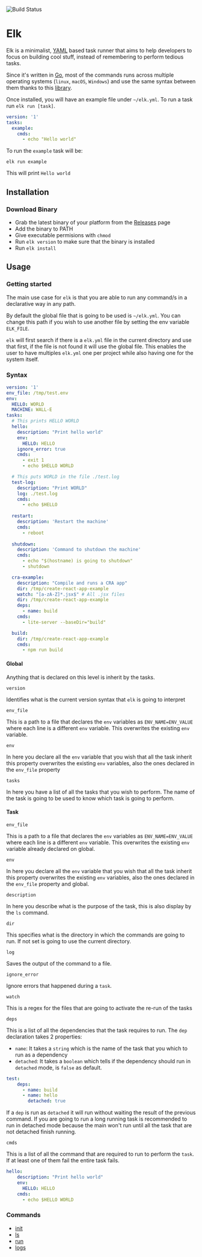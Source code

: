 ![Build Status](https://github.com/jjzcru/elk/workflows/Build%20Status/badge.svg?branch=develop)

Elk
==========

Elk is a minimalist, [YAML][yaml] based task runner that aims to help developers 
to focus on building cool stuff, instead of remembering to perform tedious 
tasks.

Since it's written in [Go][go], most of the commands runs across multiple 
operating systems (`linux`, `macOS`, `Windows`) and use the same syntax between
them thanks to this [library][sh].

Once installed, you will have an example file under `~/elk.yml`. 
To run a task run `elk run [task]`.

```yml
version: '1'
tasks:
  example:
    cmds:
      - echo "Hello world"
```

To run the `example` task will be:

```
elk run example
```

This will print `Hello world`


## Installation

### Download Binary
- Grab the latest binary of your platform from the [Releases][releases] page
- Add the binary to PATH
- Give executable permisions with `chmod`
- Run `elk version` to make sure that the binary is installed
- Run `elk install`

## Usage

### Getting started
The main use case for `elk` is that you are able to run any command/s in a declarative way 
in any path. 

By default the global file that is going to be used is `~/elk.yml`. You can change this 
path if you wish to use another file by setting the env variable `ELK_FILE`.

`elk` will first search if there is a `elk.yml` file in the current directory and use that 
first, if the file is not found it will use the global file. This enables the user to have 
multiples `elk.yml` one per project while also having one for the system itself.

### Syntax

```yml
version: '1'
env_file: /tmp/test.env
env:
  HELLO: WORLD
  MACHINE: WALL-E
tasks:
  # This prints HELLO WORLD
  hello:
    description: "Print hello world"
    env:
      HELLO: HELLO
    ignore_error: true
    cmds:
      - exit 1
      - echo $HELLO WORLD 

  # This puts WORLD in the file ./test.log
  test-log:
    description: "Print WORLD"
    log: ./test.log
    cmds:
      - echo $HELLO 
    
  restart:
    description: 'Restart the machine'
    cmds:
      - reboot
  
  shutdown:
    description: 'Command to shutdown the machine'
    cmds:
      - echo "$(hostname) is going to shutdown"
      - shutdown

  cra-example:
    description: "Compile and runs a CRA app"
    dir: /tmp/create-react-app-example
    watch: "[a-zA-Z]*.jsx$" # All .jsx files
    dir: /tmp/create-react-app-example
    deps:
      - name: build
    cmds:
      - lite-server --baseDir="build"

  build:
    dir: /tmp/create-react-app-example
    cmds:
      - npm run build
```

#### Global
Anything that is declared on this level is inherit by the tasks.

`version`

Identifies what is the current version syntax that `elk` is going to interpret

`env_file`

This is a path to a file that declares the `env` variables as `ENV_NAME=ENV_VALUE` 
where each line is a different `env` variable. This overwrites the existing `env`
variable.

`env`

In here you declare all the `env` variable that you wish that all the task inherit
this property overwrites the existing `env` variables, also the ones declared in
the `env_file` property

`tasks`

In here you have a list of all the tasks that you wish to perform. The name 
of the task is going to be used to know which task is going to perform.


#### Task
`env_file`

This is a path to a file that declares the `env` variables as `ENV_NAME=ENV_VALUE` 
where each line is a different `env` variable. This overwrites the existing `env`
variable already declared on global.

`env`

In here you declare all the `env` variable that you wish that all the task inherit
this property overwrites the existing `env` variables, also the ones declared in
the `env_file` property and global.

`description`

In here you describe what is the purpose of the task, this is also display by the
`ls` command.

`dir`

This specifies what is the directory in which the commands are going to run. If not
set is going to use the current directory.

`log`

Saves the output of the command to a file.

`ignore_error`

Ignore errors that happened during a `task`.

`watch` 

This is a regex for the files that are going to activate the re-run of the tasks

`deps`

This is a list of all the dependencies that the task requires to run. The `dep` declaration
takes 2 properties:
- `name`: It takes a `string` which is the name of the task that you which to 
run as a dependency
- `detached`: It takes a `boolean` which tells if the dependency should run in `detached` 
mode, is `false` as default.

```yml
test:
    deps:
      - name: build
      - name: hello
        detached: true

```

If a `dep` is run as `detached` it will run without waiting the result of the previous command.
If you are going to run a long running task is recommended to run in detached mode because
the main won't run until all the task that are not detached finish running.

`cmds`

This is a list of all the command that are required to run to perform the `task`. If at least one 
of them fail the entire task fails.

```yml
hello:
    description: "Print hello world"
    env:
      HELLO: HELLO
    cmds:
      - echo $HELLO WORLD 
```

### Commands
- [init](docs/init.md)
- [ls](docs/ls.md)
- [run](docs/run.md)
- [logs](docs/logs.md)


[go]: https://golang.org/
[yaml]: https://yaml.org/
[sh]: https://github.com/mvdan/sh
[releases]: https://github.com/jjzcru/elk/releases